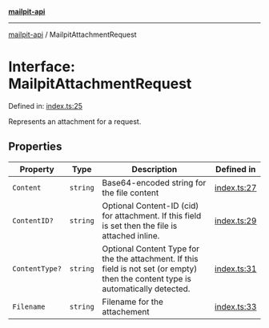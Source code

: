 [**mailpit-api**](../README.md)

***

[mailpit-api](../README.md) / MailpitAttachmentRequest

# Interface: MailpitAttachmentRequest

Defined in: [index.ts:25](https://github.com/mpspahr/mailpit-api/blob/861dbfe89d38290995a3d1499878fc8416408e21/src/index.ts#L25)

Represents an attachment for a request.

## Properties

| Property | Type | Description | Defined in |
| ------ | ------ | ------ | ------ |
| <a id="content"></a> `Content` | `string` | Base64-encoded string for the file content | [index.ts:27](https://github.com/mpspahr/mailpit-api/blob/861dbfe89d38290995a3d1499878fc8416408e21/src/index.ts#L27) |
| <a id="contentid"></a> `ContentID?` | `string` | Optional Content-ID (cid) for attachment. If this field is set then the file is attached inline. | [index.ts:29](https://github.com/mpspahr/mailpit-api/blob/861dbfe89d38290995a3d1499878fc8416408e21/src/index.ts#L29) |
| <a id="contenttype"></a> `ContentType?` | `string` | Optional Content Type for the the attachment. If this field is not set (or empty) then the content type is automatically detected. | [index.ts:31](https://github.com/mpspahr/mailpit-api/blob/861dbfe89d38290995a3d1499878fc8416408e21/src/index.ts#L31) |
| <a id="filename"></a> `Filename` | `string` | Filename for the attachement | [index.ts:33](https://github.com/mpspahr/mailpit-api/blob/861dbfe89d38290995a3d1499878fc8416408e21/src/index.ts#L33) |
